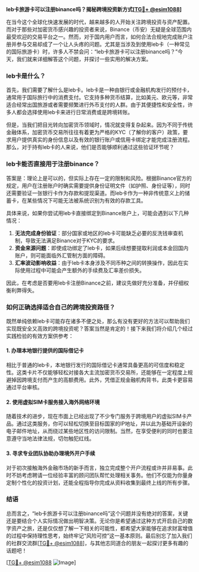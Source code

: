 **leb卡旅游卡可以注册binance吗？揭秘跨境投资新方式[[TG💪+ @esim1088](https://t.me/s/esim1088)]**

在当今这个全球化快速发展的时代，越来越多的人开始关注跨境投资与资产配置。而对于那些对加密货币感兴趣的投资者来说，Binance（币安）无疑是全球范围内最受欢迎的交易平台之一。然而，对于国内用户而言，如何合法合规地完成账户注册并参与交易却成了一个让人头疼的问题。尤其是当涉及到使用leb卡（一种常见的国际旅游卡）时，许多人不禁会问：“leb卡旅游卡可以注册binance吗？”今天，我们就来详细解答这个问题，并探讨一些实用的解决方案。

### leb卡是什么？

首先，我们需要了解什么是leb卡。leb卡是一种由银行或金融机构发行的预付卡，通常用于国际旅行中的消费支付。它支持多种货币结算，比如美元、欧元等，非常适合经常出国旅游或者需要频繁进行外币支付的人群。由于其便捷性和安全性，许多人都会选择使用leb卡来进行日常消费或是跨境转账。

但是，当我们把目光转向加密货币领域时，情况就变得复杂起来。因为不同于传统金融体系，加密货币交易所往往有着更为严格的KYC（了解你的客户）政策，要求用户提供真实的身份信息以及有效的银行账户或信用卡绑定才能完成注册流程。那么，对于持有leb卡的人来说，他们是否能够顺利通过这些验证环节呢？

### leb卡能否直接用于注册binance？

答案是：理论上是可以的，但实际上存在一定的限制和风险。根据Binance官方的规定，用户在注册账户时确实需要提供身份证明文件（如护照、身份证等），同时还需要验证一张银行卡作为存款和提现渠道。而leb卡作为一种非传统意义上的储蓄卡，在某些情况下可能无法被系统识别为有效的存款工具。

具体来说，如果你尝试用leb卡直接绑定到Binance账户上，可能会遇到以下几种情况：
1. **无法完成身份验证**：部分国家或地区的leb卡可能缺乏必要的反洗钱审查机制，导致无法满足Binance对于KYC的要求。
2. **资金来源问题**：即使成功绑定了leb卡，如果后续想要提取利润或本金回国内账户，则可能面临外汇管制方面的障碍。
3. **汇率波动影响收益**：由于leb卡本身涉及不同币种之间的转换操作，因此在实际使用过程中可能会产生额外的手续费及汇率差价损失。

因此，在考虑是否要用leb卡注册Binance之前，建议先做好充分准备，并仔细权衡利弊得失。

### 如何正确选择适合自己的跨境投资路径？

既然单纯依赖leb卡可能存在诸多不便之处，那么有没有更好的方法可以帮助我们实现既安全又高效的跨境投资呢？答案当然是肯定的！接下来我们将介绍几个经过实践检验的有效方案供参考：

#### 1. 办理本地银行提供的国际借记卡
相比于普通的leb卡，本地银行发行的国际借记卡通常具备更高的可信度和稳定性。这类卡片不仅能够轻松对接各大主流加密货币交易所，还能够在一定程度上规避掉因跨境支付而产生的高额费用。此外，凭借正规金融机构背书，此类卡更容易通过平台审核。

#### 2. 使用虚拟SIM卡服务接入海外网络环境
随着技术的进步，现在市面上已经出现了不少专门服务于跨境用户的虚拟SIM卡产品。通过这类服务，你可以轻松切换至目标国家的IP地址，并以此为基础开设新的电子邮件地址，从而绕过某些地区性的访问限制。当然，在享受便利的同时也要注意遵守当地法律法规，切勿触犯红线。

#### 3. 寻求专业团队协助办理境外开户手续
对于初次接触海外金融市场的新手而言，独立完成整个开户流程或许并非易事。此时不妨考虑聘请一位经验丰富的顾问团队帮忙处理相关事务。他们不仅能为你量身定制个性化的投资计划，还能全程指导你完成从资料收集到最终上线的所有步骤。

### 结语

总而言之，“leb卡旅游卡可以注册binance吗”这个问题并没有绝对的答案，关键还是要结合个人实际情况做出明智决策。无论你是希望通过这种方式开启自己的数字资产之旅，还是仅仅想了解一下相关的可能性，都希望大家能够在追求财富增值的过程中保持理性思考，始终牢记“风险可控”这一基本原则。最后别忘了加入我们的社群交流群[[TG💪+ @esim1088](https://t.me/s/esim1088)]，与其他志同道合的朋友一起探讨更多有趣的话题吧！

[[TG💪+ @esim1088](https://t.me/s/esim1088) ![Image](https://i.postimg.cc/4NQfJmqS/Snipaste-2025-05-13-00-14-12.png)]